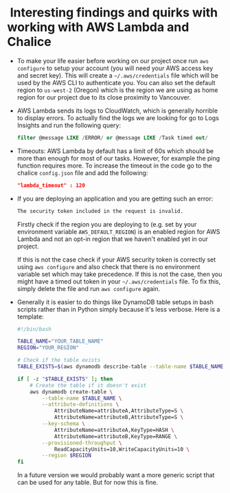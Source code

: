 #  Interesting findings and quirks with working with AWS Lambda and Chalice

- To make your life easier before working on our project once run `aws configure` to setup your account (you will need your AWS access key and secret key). This will create a `~/.aws/credentials` file which will be used by the AWS CLI to authenticate you. You can also set the default region to `us-west-2` (Oregon) which is the region we are using as home region for our project due to its close proximity to Vancouver.

- AWS Lambda sends its logs to CloudWatch, which is generally horrible to display errors. To actually find the logs we are looking for go to Logs Insights and run the following query:

    ```sql
    filter @message LIKE /ERROR/ or @message LIKE /Task timed out/
    ```

- Timeouts: AWS Lambda by default has a limit of 60s which should be more than enough for most of our tasks. However, for example the ping function requires more. To increase the timeout in the code go to the chalice `config.json` file and add the following:

    ```json
    "lambda_timeout" : 120
    ```

- If you are deploying an application and you are getting such an error:

    ```bash
    The security token included in the request is invalid.
    ```

  Firstly check if the region you are deploying to (e.g. set by your environment variable `AWS_DEFAULT_REGION`) is an enabled region for AWS Lambda and not an opt-in region that we haven't enabled yet in our project.

  If this is not the case check if your AWS security token is correctly set using `aws configure` and also check that there is no environment variable set which may take precedence. If this is not the case, then you might have a timed out token in your `~/.aws/credentials` file. To fix this, simply delete the file and run `aws configure` again.

- Generally it is easier to do things like DynamoDB table setups in bash scripts rather than in Python simply because it's less verbose. Here is a template:

    ```bash
    #!/bin/bash

    TABLE_NAME="YOUR_TABLE_NAME"
    REGION="YOUR_REGION"

    # Check if the table exists
    TABLE_EXISTS=$(aws dynamodb describe-table --table-name $TABLE_NAME --region $REGION)

    if [ -z "$TABLE_EXISTS" ]; then
        # Create the table if it doesn't exist
        aws dynamodb create-table \
            --table-name $TABLE_NAME \
            --attribute-definitions \
                AttributeName=attributeA,AttributeType=S \
                AttributeName=attributeB,AttributeType=S \
            --key-schema \
                AttributeName=attributeA,KeyType=HASH \
                AttributeName=attributeB,KeyType=RANGE \
            --provisioned-throughput \
                ReadCapacityUnits=10,WriteCapacityUnits=10 \
            --region $REGION
    fi
    ```

    In a future version we would probably want a more generic script that can be used for any table. But for now this is fine.
